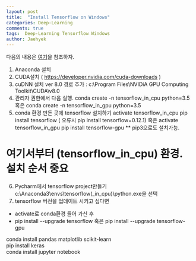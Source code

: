 ```yaml
---
layout: post
title:  "Install Tensorflow on Windows"
categories: Deep-Learning
comments: true
tags:  Deep-Learning Tensorflow Windows
author: Jaehyek
---
```


다음의 내용은 [여기](http://tmmse.xyz/2017/03/01/tensorflow-keras-installation-windows-linux-macos/)을 참조하자.

1. Anaconda 설치
2. CUDA설치 ( https://developer.nvidia.com/cuda-downloads )
3. cuDNN 설치 ver 8.0
 경로 추가 : c:\Program Files\NVIDiA GPU Computing Toolkit\CUDA\v8.0
4. 관리자 권한에서 다음 실행.
  conda create -n tensorflow_in_cpu python=3.5
 혹은
  conda create -n tensorflow_in_gpu python=3.5
5. conda 환경 만든 곳에 tensorflow 설치하기
  activate tensorflow_in_cpu
  pip install tensorflow  ( 오류시 pip install tensorflow=0.12.1)
  혹은 
  activate tensorflow_in_gpu
  pip install tensorflow-gpu 
  ** pip3으로도 설치가능.
# 여기서부터 (tensorflow_in_cpu) 환경. 설치 순서 중요
6. Pycharm에서 tensorflow project만들기
  c:\Anaconda3\envs\tensorflow(_in_cpu)\python.exe을 선택
7. tensorflow 버전을 업데이트 시키고 싶다면
  - activate로 conda환경 들어 가신 후
  - pip install --upgrade tensorflow 혹은 
    pip install --upgrade tensorflow-gpu

conda install pandas matplotlib scikit-learn  
pip install keras  
conda install jupyter notebook